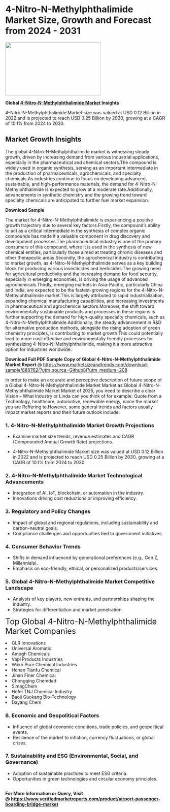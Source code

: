 <H1>4-Nitro-N-Methylphthalimide Market Size, Growth and Forecast from 2024 - 2031</H1><img class="aligncenter size-medium wp-image-584254" src="https://thirdeyenews.in/wp-content/uploads/2024/09/Global-Market-Research-300x168.jpeg" alt="" width="300" height="168" /><p><strong>Global&nbsp;<a href="https://www.marketsizeandtrends.com/download-sample/888762/?utm_source=Github8j?utm_medium=208">4-Nitro-N-Methylphthalimide Market</a> Insights</strong></p><p>4-Nitro-N-Methylphthalimide Market size was valued at USD 0.12 Billion in 2022 and is projected to reach USD 0.25 Billion by 2030, growing at a CAGR of 10.1% from 2024 to 2030.</p><p><h2>Market Growth Insights</h2> <p>The global 4-Nitro-N-Methylphthalimide market is witnessing steady growth, driven by increasing demand from various industrial applications, especially in the pharmaceutical and chemical sectors.The compound is widely used in organic synthesis, serving as an important intermediate in the production of pharmaceuticals, agrochemicals, and specialty chemicals.As industries continue to focus on developing advanced, sustainable, and high-performance materials, the demand for 4-Nitro-N-Methylphthalimide is expected to grow at a moderate rate.Additionally, advancements in synthetic chemistry and the growing trend toward specialty chemicals are anticipated to further fuel market expansion.</p> <p><strong>Download Sample</strong></p> <p>The market for 4-Nitro-N-Methylphthalimide is experiencing a positive growth trajectory due to several key factors.Firstly, the compound’s ability to act as a critical intermediate in the synthesis of complex organic compounds has made it a valuable component in drug discovery and development processes.The pharmaceutical industry is one of the primary consumers of this compound, where it is used in the synthesis of new chemical entities, particularly those aimed at treating chronic diseases and other therapeutic areas.Secondly, the agrochemical industry is contributing to market growth, as 4-Nitro-N-Methylphthalimide serves as a key building block for producing various insecticides and herbicides.The growing need for agricultural productivity and the increasing demand for food security, especially in emerging economies, is driving the usage of advanced agrochemicals.Thirdly, emerging markets in Asia-Pacific, particularly China and India, are expected to be the fastest-growing regions for the 4-Nitro-N-Methylphthalimide market.This is largely attributed to rapid industrialization, expanding chemical manufacturing capabilities, and increasing investments in pharmaceutical and agrochemical sectors.Moreover, the shift toward environmentally sustainable products and processes in these regions is further supporting the demand for high-quality specialty chemicals, such as 4-Nitro-N-Methylphthalimide.Additionally, the steady advancement in R&D for alternative production methods, alongside the rising adoption of green chemistry principles, is contributing to market growth.This could potentially lead to more cost-effective and environmentally friendly processes for synthesizing 4-Nitro-N-Methylphthalimide, making it a more attractive option for industries worldwide.</p> <p><span class=""><strong>Download Full PDF Sample Copy of Global 4-Nitro-N-Methylphthalimide Market Report</strong> @ <a href="https://www.marketsizeandtrends.com/download-sample/888762/?utm_source=Github8j?utm_medium=208" target="_blank">https://www.marketsizeandtrends.com/download-sample/888762/?utm_source=Github8j?utm_medium=208</a></span></p><p>In order to make an accurate and perceptive description of future scope of a Global&nbsp;4-Nitro-N-Methylphthalimide Market Market as Global&nbsp;4-Nitro-N-Methylphthalimide Market Market of 2025, you need to describe a clear Vision &ndash; What Industry or Linda can you think of for example: Quote from a Technology, healthcare, automotive, renewable energy, name the market you are Reffering to.However, some general trends and factors usually impact market reports and their future outlook include:</p><h3>1.&nbsp;<strong>4-Nitro-N-Methylphthalimide Market Growth Projections</strong></h3><ul><li>Examine market size trends, revenue estimates and CAGR (Compounded Annual Growth Rate) projections.</li><li><p>4-Nitro-N-Methylphthalimide Market size was valued at USD 0.12 Billion in 2022 and is projected to reach USD 0.25 Billion by 2030, growing at a CAGR of 10.1% from 2024 to 2030.</p></li></ul><h3>2.&nbsp;<strong>4-Nitro-N-Methylphthalimide Market Technological Advancements</strong></h3><ul><li>Integration of AI, IoT, blockchain, or automation in the industry.</li><li>Innovations driving cost reductions or improving efficiency.</li></ul><h3>3.&nbsp;<strong>Regulatory and Policy Changes</strong></h3><ul><li>Impact of global and regional regulations, including sustainability and carbon-neutral goals.</li><li>Compliance challenges and opportunities tied to government initiatives.</li></ul><h3>4.&nbsp;<strong>Consumer Behavior Trends</strong></h3><ul><li>Shifts in demand influenced by generational preferences (e.g., Gen Z, Millennials).</li><li>Emphasis on eco-friendly, ethical, or personalized products/services.</li></ul><h3>5.&nbsp;<strong>Global 4-Nitro-N-Methylphthalimide Market Competitive Landscape</strong></h3><ul><li>Analysis of key players, new entrants, and partnerships shaping the industry.</li><li>Strategies for differentiation and market penetration.</li></ul><p data-pm-slice="1 1 []"><span style="color: inherit; font-family: inherit; font-size: 25px;">Top Global 4-Nitro-N-Methylphthalimide Market Companies</span></p><div class="" data-test-id=""><p><li>GLR Innovations</li><li> Universal Aromatic</li><li> Amogh Chemicals</li><li> Vapi Products Industries</li><li> Wako Pure Chemical Industries</li><li> Henan Tianfu Chemical</li><li> Jinan Finer Chemical</li><li> Chongqing Chemdad</li><li> SimagChem</li><li> Hefei TNJ Chemical Industry</li><li> Baoji Guokang Bio-Technology</li><li> Dayang Chem</li></p></div><h3>6.&nbsp;<strong>Economic and Geopolitical Factors</strong></h3><ul><li>Influence of global economic conditions, trade policies, and geopolitical events.</li><li>Resilience of the market to inflation, currency fluctuations, or global crises.</li></ul><h3>7.&nbsp;<strong>Sustainability and ESG (Environmental, Social, and Governance)</strong></h3><ul><li>Adoption of sustainable practices to meet ESG criteria.</li><li>Opportunities in green technologies and circular economy principles.</li></ul><h2><strong style="font-size: 14px;">For More Information or Query, Visit @&nbsp;</strong><a style="background-color: #ffffff; font-size: 14px;" href="https://www.marketsizeandtrends.com/report/4-nitro-n-methylphthalimide-market/" target="_blank">https://www.verifiedmarketreports.com/product/airport-passenger-boarding-bridge-market</a></h2>